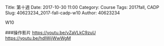 Title:  第十週
Date: 2017-10-30 11:00
Category: Course
Tags: 2017fall, CADP
Slug: 40623234_2017-fall-cadp-w10
Author: 40623234

W10

<!-- PELICAN_END_SUMMARY -->

###操作影片
https://youtu.be/vZaVLkC9zuU
https://youtu.be/hdIWijWwWgM

